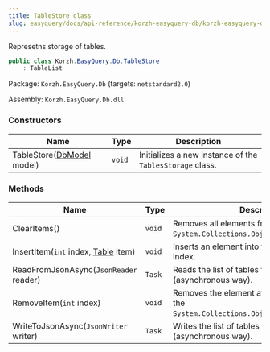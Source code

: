 ```yaml
---
title: TableStore class
slug: easyquery/docs/api-reference/korzh-easyquery-db/korzh-easyquery-db-namespace/tablestore-class
---
```



Represetns storage of tables.
```csharp
public class Korzh.EasyQuery.Db.TableStore
    : TableList

```
Package: `Korzh.EasyQuery.Db` (targets: `netstandard2.0`)

Assembly: `Korzh.EasyQuery.Db.dll`

### Constructors

| Name | Type | Description | 
| --- | --- | --- | 
| TableStore([DbModel](/api-reference/korzh-easyquery-db/korzh-easyquery-db-namespace/dbmodel-class) model) | `void` | Initializes a new instance of the `TablesStorage` class. | 


### Methods

| Name | Type | Description | 
| --- | --- | --- | 
| ClearItems() | `void` | Removes all elements from the `System.Collections.ObjectModel.Collection`. | 
| InsertItem(`int` index, [Table](/api-reference/korzh-easyquery-db/korzh-easyquery-db-namespace/table-class) item) | `void` | Inserts an element into the <see cref="T:System.Collections.ObjectModel.Collection`1"></see> at the specified index. | 
| ReadFromJsonAsync(`JsonReader` reader) | `Task` | Reads the list of tables from JSON (asynchronous way). | 
| RemoveItem(`int` index) | `void` | Removes the element at the specified index of the `System.Collections.ObjectModel.Collection'1`. | 
| WriteToJsonAsync(`JsonWriter` writer) | `Task` | Writes the list of tables to JSON (asynchronous way). |